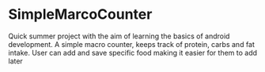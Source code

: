 # SimpleMarcoCounter
Quick summer project with the aim of learning the basics of android development.
A simple macro counter, keeps track of protein, carbs and fat intake. User can add and save specific food making it easier for them to add later
